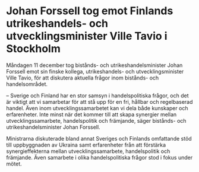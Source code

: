 # Johan Forssell tog emot Finlands utrikeshandels- och utvecklingsminister Ville Tavio i Stockholm

Måndagen 11 december tog bistånds- och utrikeshandelsminister Johan Forssell emot sin finske kollega, utrikeshandels- och utvecklingsminister Ville Tavio, för att diskutera aktuella frågor inom bistånds- och handelsområdet.

– ­Sverige och Finland har en stor samsyn i handelspolitiska frågor, och det är viktigt att vi samarbetar för att stå upp för en fri, hållbar och regelbaserad handel. Även inom utvecklingssamarbetet kan vi dela både kunskaper och erfarenheter. Inte minst när det kommer till att skapa synergier mellan utvecklingssamarbete, handelspolitik och främjande, säger bistånds- och utrikeshandelsminister Johan Forssell.

Ministrarna diskuterade bland annat Sveriges och Finlands omfattande stöd till uppbyggnaden av Ukraina samt erfarenheter från att förstärka synergieffekterna mellan utvecklingssamarbete, handelspolitik och främjande. Även samarbete i olika handelspolitiska frågor stod i fokus under mötet.
